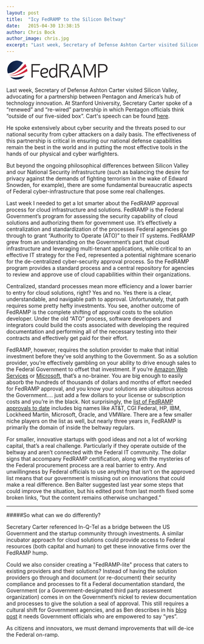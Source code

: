 ```yaml
---
layout: post
title:  "Icy FedRAMP to the Silicon Beltway"
date:   2015-04-30 13:38:15
author: Chris Bock
author_image: chris.jpg
excerpt: "Last week, Secretary of Defense Ashton Carter visited Silicon Valley, advocating for a partnership between Pentagon and America’s hub of technology innovation."
---
```


![HEADER IMAGE](/assets/blog/icy-fedramp-to-the-silicon-beltway/fedramp-logo-2.png)

Last week, Secretary of Defense Ashton Carter visited Silicon Valley, advocating for a partnership between Pentagon and America’s hub of technology innovation. At Stanford University, Secretary Carter spoke of a “renewed” and “re-wired” partnership in which Pentagon officials think “outside of our five-sided box”. Cart's speech can be found [here](http://www.defense.gov/Transcripts/Transcript.aspx?TranscriptID=5621).

He spoke extensively about cyber security and the threats posed to our national security from cyber attackers on a daily basis.  The effectiveness of this partnership is critical in ensuring our national defense capabilities remain the best in the world and in putting the most effective tools in the hands of our physical and cyber warfighters.

But beyond the ongoing philosophical differences between Silicon Valley and our National Security infrastructure (such as balancing the desire for privacy against the demands of fighting terrorism in the wake of Edward Snowden, for example), there are some fundamental bureaucratic aspects of Federal cyber-infrastructure that pose some real challenges.

Last week I needed to get a lot smarter about the FedRAMP approval process for cloud infrastructure and solutions.  FedRAMP is the Federal Government’s program for assessing the security capability of cloud solutions and authorizing them for government use.  It’s effectively a centralization and standardization of the processes Federal agencies go through to grant “Authority to Operate (ATO)” to their IT systems. FedRAMP grew from an understanding on the Government’s part that cloud infrastructure and leveraging multi-tenant applications, while critical to an effective IT strategy for the Fed, represented a potential nightmare scenario for the de-centralized cyber-security approval process.  So the FedRAMP program provides a standard process and a central repository for agencies to review and approve use of cloud capabilities within their organizations.

Centralized, standard processes mean more efficiency and a lower barrier to entry for cloud solutions, right?  Yes and no.  Yes there is a clear, understandable, and navigable path to approval.  Unfortunately, that path requires some pretty hefty investments.  You see, another outcome of FedRAMP is the complete shifting of approval costs to the solution developer.  Under the old “ATO” process, software developers and integrators could build the costs associated with developing the required documentation and performing all of the necessary testing into their contracts and effectively get paid for their effort.


FedRAMP, however, requires the solution provider to make that initial investment before they’ve sold anything to the Government.  So as a solution provider, you’re effectively gambling on your ability to drive enough sales to the Federal Government to offset that investment.  If you’re [Amazon Web Services](http://aws.amazon.com/about-aws/whats-new/2013/05/20/aws-govcloud-us-achieves-fedramp-agency-ato/) or [Microsoft](http://blogs.office.com/2014/11/20/office-365-receives-fedramp-authority-operate-ato-hhs-oig/), that’s a no-brainer.  You are big enough to easily absorb the hundreds of thousands of dollars and months of effort needed for FedRAMP approval, and you know your solutions are ubiquitous across the Government…. just add a few dollars to your license or subscription costs and you’re in the black.  Not surprisingly, the [list of FedRAMP approvals to date](https://www.fedramp.gov/marketplace/compliant-systems/) includes big names like AT&T, CGI Federal, HP, IBM, Lockheed Martin, Microsoft, Oracle, and VMWare.  There are a few smaller niche players on the list as well, but nearly three years in, FedRAMP is primarily the domain of inside the beltway regulars.

For smaller, innovative startups with good ideas and not a lot of working capital, that’s a real challenge.  Particularly if they operate outside of the beltway and aren’t connected with the Federal IT community.  The dollar signs that accompany FedRAMP certification, along with the mysteries of the Federal procurement process are a real barrier to entry.  And unwillingness by Federal officials to use anything that isn’t on the approved list means that our government is missing out on innovations that could make a real difference.  Ben Balter suggested last year some steps that could improve the situation, but his edited post from last month fixed some broken links, “but the content remains otherwise unchanged.”

---

#####So what can we do differently? 

Secretary Carter referenced In-Q-Tel as a bridge between the US Government and the startup community through investments.  A similar incubator approach for cloud solutions could provide access to Federal resources (both capital and human) to get these innovative firms over the FedRAMP hump.

Could we also consider creating a "FedRAMP-lite" process that caters to existing providers and their solutions?  Instead of having the solution providers go through and document (or re-document) their security compliance and processes to fit a Federal documentation standard, the Government (or a Government-designated third party assessment organization) comes in on the Government’s nickel to review documentation and processes to give the solution a seal of approval.  This still requires a cultural shift for Government agencies, and as Ben describes in his [blog post](http://ben.balter.com/2014/03/21/want-to-innovate-in-government-focus-on-culture/#never-take-no-from-someone-who-cant-say-yes) it needs Government officials who are empowered to say “yes”. 

As citizens and innovators, we must demand improvements that will de-ice the Federal on-ramp.
